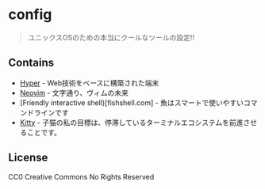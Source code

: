 # config
> ユニックスOSのための本当にクールなツールの設定!!

## Contains
- [Hyper](hyper.is) - Web技術をベースに構築された端末
- [Neovim](neovim.io) - 文字通り、ヴィムの未来
- [Friendly interactive shell)[fishshell.com] - 魚はスマートで使いやすいコマンドラインです
- [Kitty](https://sw.kovidgoyal.net/kitty) - 子猫の私の目標は、停滞しているターミナルエコシステムを前進させることです。

## License
CC0 Creative Commons No Rights Reserved
